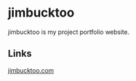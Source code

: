 # jimbucktoo

jimbucktoo is my project portfolio website.

## Links

[jimbucktoo.com](https://jimbucktoo.com/)
